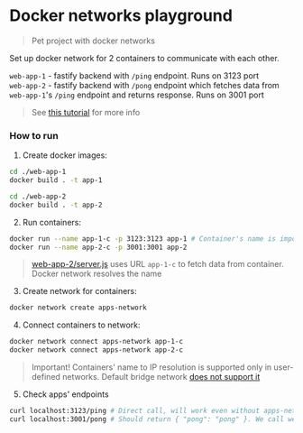 # Docker networks playground

> Pet project with docker networks

Set up docker network for 2 containers to communicate with each other.

`web-app-1` - fastify backend with `/ping` endpoint. Runs on 3123 port  
`web-app-2` - fastify backend with `/pong` endpoint which fetches data from `web-app-1`'s `/ping` endpoint and returns response. Runs on 3001 port  

> See [this tutorial](https://docs.docker.com/network/network-tutorial-standalone/) for more info

### How to run

1. Create docker images:
```sh
cd ./web-app-1
docker build . -t app-1

cd ./web-app-2
docker build . -t app-2
```

2. Run containers:
```sh
docker run --name app-1-c -p 3123:3123 app-1 # Container's name is important since it is used to resolve IP and referenced in web-app-2
docker run --name app-2-c -p 3001:3001 app-2
```

> [web-app-2/server.js](./web-app-2/server.js#16) uses URL `app-1-c` to fetch data from container. Docker network resolves the name

3. Create network for containers:
```sh
docker network create apps-network
```

4. Connect containers to network:
```sh
docker network connect apps-network app-1-c
docker network connect apps-network app-2-c
```

> Important! Containers' name to IP resolution is supported only in user-defined networks. Default bridge network [does not support it](https://docs.docker.com/network/network-tutorial-standalone/#:~:text=Automatic%20service%20discovery%20can%20only%20resolve%20custom%20container%20names%2C%20not%20default%20automatically%20generated%20container%20names%2C)

5. Check apps' endpoints
```sh
curl localhost:3123/ping # Direct call, will work even without apps-network. Just to check
curl localhost:3001/pong # Should return { "pong": "pong" }. We call web-app-2's endpoint which calls web-app-1's endpoint in app-1-c container. This is done via apps-network
```